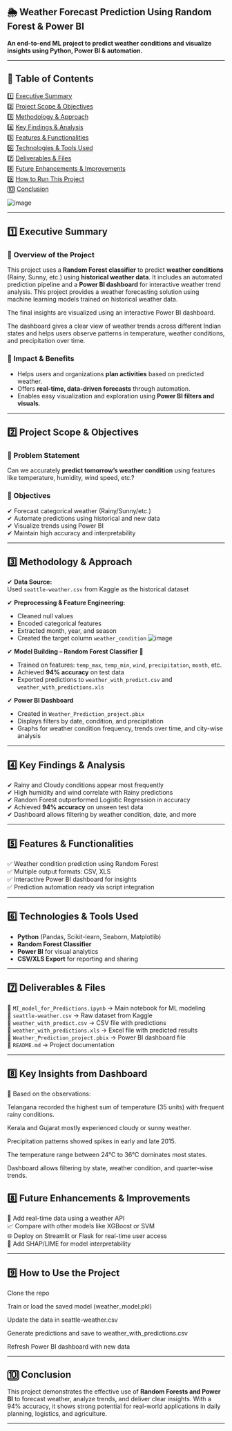 ## 🌦️ **Weather Forecast Prediction Using Random Forest & Power BI**  
**An end-to-end ML project to predict weather conditions and visualize insights using Python, Power BI & automation.**  

---

## **📖 Table of Contents**  

1️⃣ [Executive Summary](#1️⃣-executive-summary)  
2️⃣ [Project Scope & Objectives](#2️⃣-project-scope--objectives)  
3️⃣ [Methodology & Approach](#3️⃣-methodology--approach)  
4️⃣ [Key Findings & Analysis](#4️⃣-key-findings--analysis)  
5️⃣ [Features & Functionalities](#5️⃣-features--functionalities)  
6️⃣ [Technologies & Tools Used](#6️⃣-technologies--tools-used)  
7️⃣ [Deliverables & Files](#7️⃣-deliverables--files)  
8️⃣ [Future Enhancements & Improvements](#8️⃣-future-enhancements--improvements)  
9️⃣ [How to Run This Project](#9️⃣-how-to-run-this-project)  
🔟 [Conclusion](#🔟-conclusion) 

![image](https://github.com/user-attachments/assets/5f778887-a6da-4159-aafc-8d4dca63b1ab)


---

## **1️⃣ Executive Summary**  

### 📌 **Overview of the Project**  
This project uses a **Random Forest classifier** to predict **weather conditions** (Rainy, Sunny, etc.) using **historical weather data**. It includes an automated prediction pipeline and a **Power BI dashboard** for interactive weather trend analysis.
This project provides a weather forecasting solution using machine learning models trained on historical weather data.

The final insights are visualized using an interactive Power BI dashboard.

The dashboard gives a clear view of weather trends across different Indian states and helps users observe patterns in temperature, weather conditions, and precipitation over time.

### 📌 **Impact & Benefits**  
- Helps users and organizations **plan activities** based on predicted weather.  
- Offers **real-time, data-driven forecasts** through automation.  
- Enables easy visualization and exploration using **Power BI filters and visuals**.


----

## **2️⃣ Project Scope & Objectives**  

### 📌 Problem Statement  
Can we accurately **predict tomorrow’s weather condition** using features like temperature, humidity, wind speed, etc.?

### 📌 Objectives  
✔ Forecast categorical weather (Rainy/Sunny/etc.)  
✔ Automate predictions using historical and new data  
✔ Visualize trends using Power BI  
✔ Maintain high accuracy and interpretability  

---

## **3️⃣ Methodology & Approach**  

✔ **Data Source:**  
Used `seattle-weather.csv` from Kaggle as the historical dataset  

✔ **Preprocessing & Feature Engineering:**  
- Cleaned null values  
- Encoded categorical features  
- Extracted month, year, and season  
- Created the target column `weather_condition`
  ![image](https://github.com/user-attachments/assets/77351da2-d177-400f-acb5-318cfea99a05)


✔ **Model Building – Random Forest Classifier** 🌳  
- Trained on features: `temp_max`, `temp_min`, `wind`, `precipitation`, `month`, etc.  
- Achieved **94% accuracy** on test data  
- Exported predictions to `weather_with_predict.csv` and `weather_with_predictions.xls`  

✔ **Power BI Dashboard**  
- Created in `Weather_Prediction_project.pbix`  
- Displays filters by date, condition, and precipitation  
- Graphs for weather condition frequency, trends over time, and city-wise analysis  

---

## **4️⃣ Key Findings & Analysis**  

✔ Rainy and Cloudy conditions appear most frequently  
✔ High humidity and wind correlate with Rainy predictions  
✔ Random Forest outperformed Logistic Regression in accuracy  
✔ Achieved **94% accuracy** on unseen test data  
✔ Dashboard allows filtering by weather condition, date, and more  

---

## **5️⃣ Features & Functionalities**  

✅ Weather condition prediction using Random Forest  
✅ Multiple output formats: CSV, XLS  
✅ Interactive Power BI dashboard for insights  
✅ Prediction automation ready via script integration  

---

## **6️⃣ Technologies & Tools Used**  

- **Python** (Pandas, Scikit-learn, Seaborn, Matplotlib)  
- **Random Forest Classifier**  
- **Power BI** for visual analytics  
- **CSV/XLS Export** for reporting and sharing  

---

## **7️⃣ Deliverables & Files**  

📂 `MI_model_for_Predictions.ipynb` → Main notebook for ML modeling  
📂 `seattle-weather.csv` → Raw dataset from Kaggle  
📂 `weather_with_predict.csv` → CSV file with predictions  
📂 `weather_with_predictions.xls` → Excel file with predicted results  
📂 `Weather_Prediction_project.pbix` → Power BI dashboard file  
📂 `README.md` → Project documentation  

---
 ## **8️⃣ Key Insights from Dashboard**  

📌 Based on the observations:

Telangana recorded the highest sum of temperature (35 units) with frequent rainy conditions.

Kerala and Gujarat mostly experienced cloudy or sunny weather.

Precipitation patterns showed spikes in early and late 2015.

The temperature range between 24°C to 36°C dominates most states.

Dashboard allows filtering by state, weather condition, and quarter-wise trends.

## **8️⃣ Future Enhancements & Improvements**  

🔄 Add real-time data using a weather API  
📈 Compare with other models like XGBoost or SVM  
🌐 Deploy on Streamlit or Flask for real-time user access  
🧠 Add SHAP/LIME for model interpretability  

---

## **9️⃣ How to Use the Project**
Clone the repo

Train or load the saved model (weather_model.pkl)

Update the data in seattle-weather.csv

Generate predictions and save to weather_with_predictions.csv

Refresh Power BI dashboard with new data

---

## **🔟 Conclusion**  

This project demonstrates the effective use of **Random Forests and Power BI** to forecast weather, analyze trends, and deliver clear insights. With a 94% accuracy, it shows strong potential for real-world applications in daily planning, logistics, and agriculture.

---

